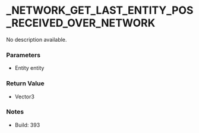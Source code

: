 # _NETWORK_GET_LAST_ENTITY_POS_RECEIVED_OVER_NETWORK

No description available.

### Parameters
* Entity entity

### Return Value
* Vector3

### Notes
* Build: 393

